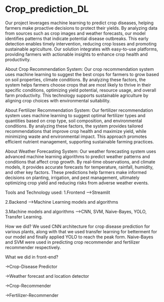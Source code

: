 # Crop_prediction_DL


Our project leverages machine learning to predict crop diseases, helping farmers make proactive decisions to protect their yields. By analyzing data from sources such as crop images and weather forecasts, our model identifies patterns that indicate potential disease outbreaks. This early detection enables timely intervention, reducing crop losses and promoting sustainable agriculture. Our solution integrates with easy-to-use platforms, providing farmers with actionable insights to enhance crop health and productivity.

About Crop Recommendation System:
Our crop recommendation system uses machine learning to suggest the best crops for farmers to grow based on soil properties, climate conditions. By analyzing these factors, the system helps farmers choose crops that are most likely to thrive in their specific conditions, optimizing yield potential, resource usage, and overall farm productivity. This technology supports sustainable agriculture by aligning crop choices with environmental suitability.

About Fertilizer Recommendation System:
Our fertilizer recommendation system uses machine learning to suggest optimal fertilizer types and quantities based on crop type, soil composition, and environmental conditions. By analyzing these factors, the system provides tailored recommendations that improve crop health and maximize yield, while minimizing waste and environmental impact. This approach promotes efficient nutrient management, supporting sustainable farming practices.

About Weather Forecasting System:
Our weather forecasting system uses advanced machine learning algorithms to predict weather patterns and conditions that affect crop growth. By real-time observations, and climate models, it provides accurate forecasts for temperature, rainfall, humidity, and other key factors. These predictions help farmers make informed decisions on planting, irrigation, and pest management, ultimately optimizing crop yield and reducing risks from adverse weather events.

Tools and Technology used:
1.Frontend -->Streamlit

2.Backend -->Machine Learning models and algorithms

3.Machine models and algorithms -->CNN, SVM, Naive-Bayes, YOLO, Transfer Learning.

How we did?
We used CNN architecture for crop disease prediction for various plants, along with that we used transfer learning for betterment for our model and finally applied YOLO to reach the peak form. Naive-Bayes and SVM were used in predicting crop recommender and fertilizer recommender respectively.

What we did in front-end?

->Crop-Disease Predictor

->Weather forecast and location detector

->Crop-Recommender

->Fertilizer-Recommender
